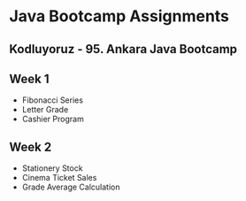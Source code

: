 # Java Bootcamp Assignments

Kodluyoruz - 95. Ankara Java Bootcamp 
 ------------

## Week 1 
- Fibonacci Series
- Letter Grade
- Cashier Program

## Week 2 
- Stationery Stock
- Cinema Ticket Sales
- Grade Average Calculation

